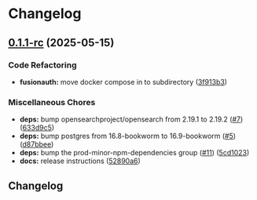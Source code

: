 # Changelog

## [0.1.1-rc](https://github.com/sonderformat-llc/fusionauth-e2e-test-boilerplate-sdk/compare/v0.1.0...v0.1.1-rc) (2025-05-15)


### Code Refactoring

* **fusionauth:** move docker compose in to subdirectory ([3f913b3](https://github.com/sonderformat-llc/fusionauth-e2e-test-boilerplate-sdk/commit/3f913b35538f28f3134ce09c9001498ebae17d99))


### Miscellaneous Chores

* **deps:** bump opensearchproject/opensearch from 2.19.1 to 2.19.2 ([#7](https://github.com/sonderformat-llc/fusionauth-e2e-test-boilerplate-sdk/issues/7)) ([633d9c5](https://github.com/sonderformat-llc/fusionauth-e2e-test-boilerplate-sdk/commit/633d9c5a9ef182ad0f4546ca350e94adcefa2d41))
* **deps:** bump postgres from 16.8-bookworm to 16.9-bookworm ([#5](https://github.com/sonderformat-llc/fusionauth-e2e-test-boilerplate-sdk/issues/5)) ([d87bbee](https://github.com/sonderformat-llc/fusionauth-e2e-test-boilerplate-sdk/commit/d87bbee5ede28edb1bb3ce48dba503af202a68df))
* **deps:** bump the prod-minor-npm-dependencies group ([#11](https://github.com/sonderformat-llc/fusionauth-e2e-test-boilerplate-sdk/issues/11)) ([5cd1023](https://github.com/sonderformat-llc/fusionauth-e2e-test-boilerplate-sdk/commit/5cd1023ef33c807b93ce6bcffcb08a9dd89ac175))
* **docs:** release instructions ([52890a6](https://github.com/sonderformat-llc/fusionauth-e2e-test-boilerplate-sdk/commit/52890a6d32fb5b8148262b5092da11e730ddc784))

## Changelog
